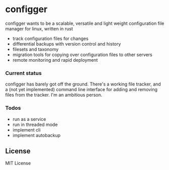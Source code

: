 # configger

configger wants to be a scalable, versatile and light weight configuration file manager for linux, written in rust

  - track configuration files for changes
  - differential backups with version control and history
  - filesets and taxonomy
  - migration tools for copying over configuration files to other servers
  - remote monitoring and rapid deployment

### Current status

configger has barely got off the ground. There's a working file tracker, and a (not yet implemented) command line interface for adding and removing files from the tracker. I'm an ambitious person.

### Todos

 - run as a service
 - run in threaded mode
 - implement cli
 - implement autobackup

License
----
MIT License
